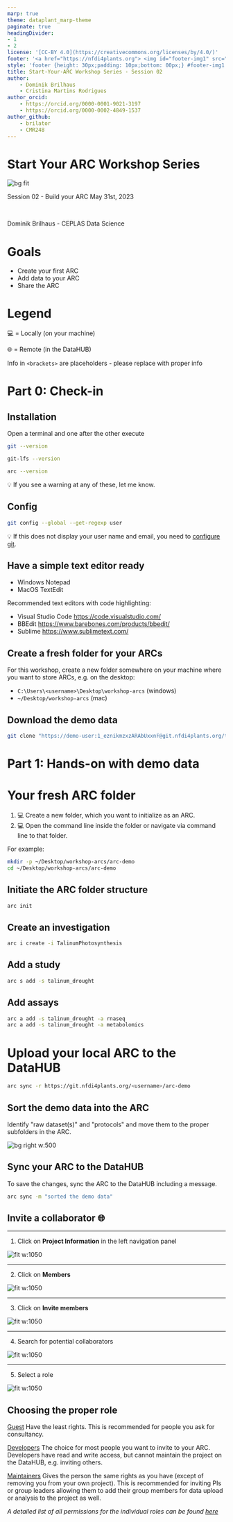 ```yaml
---
marp: true
theme: dataplant_marp-theme
paginate: true
headingDivider:
- 1
- 2
license: '[CC-BY 4.0](https://creativecommons.org/licenses/by/4.0/)'
footer: '<a href="https://nfdi4plants.org"> <img id="footer-img1" src="../../../../img/_logos/DataPLANT/DataPLANT_logo_square_bg_transparent.svg"></a> <a href="https://ceplas.eu"> <img id="footer-img2" src="../../../../img/_logos/CEPLAS/CEPLAS_Icon.jpeg"></a><a href="https://creativecommons.org/licenses/by/4.0/"><img id="footer-img3" src="../../../../img/_logos/CreativeCommons/by.svg"></a>'
style: 'footer {height: 30px;padding: 10px;bottom: 00px;} #footer-img1 {height: 30px; padding-left: 0px;} #footer-img2 {height: 30px; padding-left: 20px;opacity: 0.5;}  #footer-img3 {height: 20px;padding-left: 20px; opacity: 0.5;}'
title: Start-Your-ARC Workshop Series - Session 02
author: 
    - Dominik Brilhaus
    - Cristina Martins Rodrigues
author_orcid: 
    - https://orcid.org/0000-0001-9021-3197
    - https://orcid.org/0000-0002-4849-1537
author_github: 
    - brilator
    - CMR248
---
```


# Start Your ARC Workshop Series

<!-- Title slide to class -->

<!-- _color: white -->
<!-- _paginate: false -->
<!-- _footer: "" -->

![bg fit](../custom/img/background_title_ceplas.drawio.svg)

Session 02 - Build your ARC
May 31st, 2023

<br>

Dominik Brilhaus - CEPLAS Data Science

# Goals

- Create your first ARC
- Add data to your ARC
- Share the ARC

# Legend

💻 = Locally (on your machine)

🌐 = Remote (in the DataHUB)  

Info in `<brackets>` are placeholders - please replace with proper info


# Part 0: Check-in


<!-- ## Open the online notepad

> link removed from online presentation


## Screen-sharing during the workshop

> link removed from online presentation

:bulb: Any windows volunteer? -->

## Installation

Open a terminal and one after the other execute

```bash
git --version
```

```bash
git-lfs --version
```

```bash
arc --version
```

:bulb: If you see a warning at any of these, let me know.

## Config

```bash
git config --global --get-regexp user
```

:bulb: If this does not display your user name and email, you need to [configure git](https://nfdi4plants.org/nfdi4plants.knowledgebase/docs/ArcCommanderManual/git_config.html).


## Have a simple text editor ready

- Windows Notepad
- MacOS TextEdit

Recommended text editors with code highlighting:

- Visual Studio Code <https://code.visualstudio.com/>
- BBEdit <https://www.barebones.com/products/bbedit/>
- Sublime <https://www.sublimetext.com/>

## Create a fresh folder for your ARCs

For this workshop, create a new folder somewhere on your machine where you want to store ARCs, e.g. on the desktop:

- `C:\Users\<username>\Desktop\workshop-arcs` (windows)
- `~/Desktop/workshop-arcs` (mac)

## Download the demo data

```bash
git clone "https://demo-user:1_eznikmzxzARAbUxxnF@git.nfdi4plants.org/teaching/demo-arc_level0.git"
```


# Part 1: Hands-on with demo data


# Your fresh ARC folder

1. 💻 Create a new folder, which you want to initialize as an ARC.
2. 💻 Open the command line inside the folder or navigate via command line to that folder.

For example:
```bash
mkdir -p ~/Desktop/workshop-arcs/arc-demo
cd ~/Desktop/workshop-arcs/arc-demo
```

## Initiate the ARC folder structure

```bash
arc init
```

## Create an investigation

```bash
arc i create -i TalinumPhotosynthesis
```

## Add a study

```bash
arc s add -s talinum_drought
```
  
## Add assays

```bash
arc a add -s talinum_drought -a rnaseq
arc a add -s talinum_drought -a metabolomics
```

# Upload your local ARC to the DataHUB

```bash
arc sync -r https://git.nfdi4plants.org/<username>/arc-demo
```

## Sort the demo data into the ARC

Identify "raw dataset(s)" and "protocols" and move them to the proper subfolders in the ARC.

![bg right w:500](../../../../img/demo_data_screenshot.png)

## Sync your ARC to the DataHUB

To save the changes, sync the ARC to the DataHUB including a message.

```bash
arc sync -m "sorted the demo data"
```


## Invite a collaborator 🌐

---

1. Click on **Project Information** in the left navigation panel

![fit w:1050](../../../../img/datahub_members_seq2.png)

---

2. Click on **Members**

![fit w:1050](../../../../img/datahub_members_seq3.png)

---

3. Click on **Invite members**

![fit w:1050](../../../../img/datahub_members_seq4.png)

---

4. Search for potential collaborators

![fit w:1050](../../../../img/datahub_members_seq5.png)

---

5. Select a role 

![fit w:1050](../../../../img/datahub_members_seq6.png)

<!-- Source to slide(s) -->
<!-- ../../bricks/datahub_invite-collaborators.md -->


## Choosing the proper role

<u>Guest</u>
Have the least rights. This is recommended for people you ask for consultancy.

<u>Developers</u> 
The choice for most people you want to invite to your ARC. Developers have read and write access, but cannot maintain the project on the DataHUB, e.g. inviting others.

<u>Maintainers</u> 
Gives the person the same rights as you have (except of removing you from your own project). This is recommended for inviting PIs or group leaders allowing them to add their group members for data upload or analysis to the project as well.

*A detailed list of all permissions for the individual roles can be found [here](https://docs.gitlab.com/ee/user/permissions.html)*

<!-- Source to slide(s) -->
<!-- ../../bricks/datahub_choose-collaborator-role.md -->

